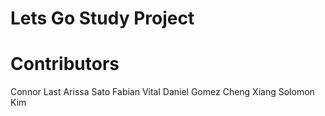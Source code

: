 # Lets Go Study Project
# Contributors

Connor Last
Arissa Sato
Fabian Vital
Daniel Gomez
Cheng Xiang
Solomon Kim
